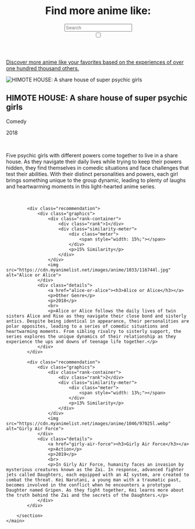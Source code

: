 
<!DOCTYPE html>
<html lang="en">
<head>
    <meta charset="UTF-8">
    <meta name="viewport" content="width=device-width, initial-scale=1.0">
    <title>More Anime Like HIMOTE HOUSE: A share house of super psychic girls</title>
    <link href="https://fonts.googleapis.com/css2?family=Nunito:wght@400;700&display=swap" rel="stylesheet">
    <script src="https://d3js.org/d3.v7.min.js"></script>
    <link rel="stylesheet" href="https://cdnjs.cloudflare.com/ajax/libs/font-awesome/5.15.4/css/all.min.css">
    <link id="stylesheet" rel="stylesheet" href="page.css">
    <link rel="icon" href="../favicon.png" type="image/png">
    <script src="https://cdn.jsdelivr.net/npm/chart.js"></script>
    <script src="https://cdn.jsdelivr.net/npm/chartjs-plugin-datalabels"></script>
    <script src="page.js"></script>
</head>
<body>
    <header>
        <script>const number = "36945";</script>
        <a href="../index" class="home-icon"><i class="fas fa-home"></i></a>
        <a href="javascript:void(0);" class="home-icon", id="randomPageLink"><i class="fas fa-random"></i></a>
        <div class="header-content">
            <h1>Find more anime like: </h1>
            <div class="search-container">
                <input type="text" id="searchBox" class="searchBox" placeholder="Search">
                <div id="autocomplete-list" class="autocomplete-items"></div>
            </div>
        </div>
        <label class="switch">
            <input type="checkbox" id="themeToggle">
            <span class="slider round"></span>
        </label>
    </header>
    <p id="tagline"><a href="../about">Discover more anime like your favorites based on the experiences of over one hundred thousand others.</a></p>
    <div class="black-bar"></div>
    <main>
        <section id="main-anime">
            <div class="anime-details">
                <img src="https://cdn.myanimelist.net/images/anime/1790/94342l.jpg" alt="HIMOTE HOUSE: A share house of super psychic girls">
                <div>
                    <h2 id="title">HIMOTE HOUSE: A share house of super psychic girls</h2>
                    <p>Comedy</p>
                    <p>2018</p>
                    <br>
                    <p>Five psychic girls with different powers come together to live in a share house. As they navigate their daily lives while trying to keep their powers hidden, they find themselves in comedic situations and face challenges that test their abilities. With their distinct personalities and powers, each girl brings something unique to the group dynamic, leading to plenty of laughs and heartwarming moments in this light-hearted anime series.</p>
                </div>
            </div>
            <canvas id="myPolarAreaChart" width="40px" height="40px"></canvas>
        </section>
        <br>
        <section id="recommendations">

            <div class="recommendation">
                <div class="graphics">
                    <div class="rank-container">
                        <div class="rank">1</div>
                        <div class="similarity-meter">
                            <div class="meter">
                                <span style="width: 15%;"></span>
                            </div>
                            <p>15% Similarity</p>
                        </div>
                    </div>
                    <img src="https://cdn.myanimelist.net/images/anime/1033/116744l.jpg" alt="Alice or Alice">
                </div>
                <div class="details">
                    <a href="alice-or-alice"><h3>Alice or Alice</h3></a>
                    <p>Other Genre</p>
                    <p>2018</p>
                    <br>
                    <p>Alice or Alice follows the daily lives of twin sisters Alice and Rise as they navigate their close bond and sisterly antics. Despite being identical in appearance, their personalities are polar opposites, leading to a series of comedic situations and heartwarming moments. From sibling rivalry to sisterly support, the series explores the unique dynamics of their relationship as they experience the ups and downs of teenage life together.</p>
                </div>
            </div>

            <div class="recommendation">
                <div class="graphics">
                    <div class="rank-container">
                        <div class="rank">2</div>
                        <div class="similarity-meter">
                            <div class="meter">
                                <span style="width: 13%;"></span>
                            </div>
                            <p>13% Similarity</p>
                        </div>
                    </div>
                    <img src="https://cdn.myanimelist.net/images/anime/1046/97025l.webp" alt="Girly Air Force">
                </div>
                <div class="details">
                    <a href="girly-air-force"><h3>Girly Air Force</h3></a>
                    <p>Action</p>
                    <p>2019</p>
                    <br>
                    <p>In Girly Air Force, humanity faces an invasion by mysterious creatures known as the Zai. In response, advanced fighter jets called Daughters, each equipped with an AI system, are created to combat the threat. Kei Narutani, a young man with a traumatic past, becomes involved in the conflict when he encounters a prototype Daughter named Gripen. As they fight together, Kei learns more about the truth behind the Zai and the secrets of the Daughters.</p>
                </div>
            </div>

        </section>
    </main>
</body>
</html>
